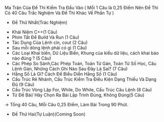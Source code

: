 Ma Trận Của Đề Thì Kiểm Tra Đầu Vào ( Mỗi 1 Câu là 0,25 Điểm Nên Đề Thi Có 40 Câu Trắc Nghiệm Và Đề Thi Khác Về Phần Tự )
* Đề Thứ Nhất(Trác Nghiệm)
- Khái Niệm C++(1 Câu)
- Phím Tắt Để Build Và Run (1 Câu)
- Tác Dụng Của Lệnh cin, cout (2 Câu)
- Sau mỗi dòng lệnh phải có gì (1 Câu)
- Các Loại Khai biến, Dữ Liệu Biến, Khung của kiểu dữ liệu, cách khai báo nào đúng ? (5 Câu)
- Các Phép So Sánh,Các Phép Toán, Toán Tử Gán, Toán Tử Số Học, Câu Lệnh Gán, Những Cách Ghi Nào Sau Đây Là Sai? (7 Câu)
- Hằng Số Là Gì? Cách Để Biểu Diễn Hằng Số (1 Câu)
- Cấu Trúc Rẽ Nhánh, Cấu Trúc Kiểm Tra Điều Kiện Dạng Thiếu Và Dạng Đủ (9 Câu)
- Cấu Trúc Vòng Lặp For, While, Do While, Cấu Trúc Câu Lệnh (8 Câu)
- Từ Đề Bài/ Hãy Chọn Ra Bài Lập Trình Đúng, Không Đúng(5 Câu)

-> Tổng 40 Câu, Mỗi Câu 0,25 Điểm, Làm Bài Trong 90 Phút.
* Đề Thứ Hai(Tự Luận)(Coming Soon)

